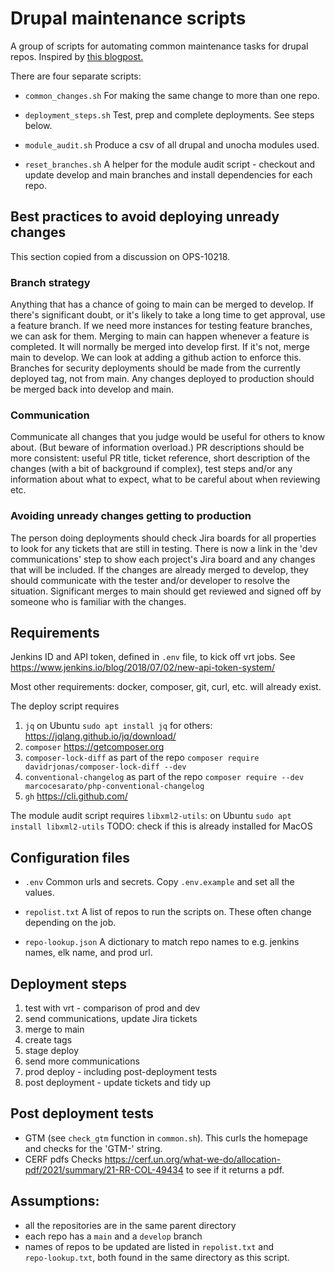 # Drupal maintenance scripts

A group of scripts for automating common maintenance tasks for drupal repos.
Inspired by [this blogpost.](https://blog.danslimmon.com/2019/07/15/do-nothing-scripting-the-key-to-gradual-automation/)

There are four separate scripts:

* `common_changes.sh` For making the same change to more than one repo.

* `deployment_steps.sh` Test, prep and complete deployments. See steps below.

* `module_audit.sh` Produce a csv of all drupal and unocha modules used.

* `reset_branches.sh` A helper for the module audit script - checkout and update
develop and main branches and install dependencies for each repo.

## Best practices to avoid deploying unready changes

This section copied from a discussion on OPS-10218.

### Branch strategy

Anything that has a chance of going to main can be merged to develop.
If there's significant doubt, or it's likely to take a long time to get approval, use a feature branch.
If we need more instances for testing feature branches, we can ask for them.
Merging to main can happen whenever a feature is completed. It will normally be merged into develop first. If it's not, merge main to develop. We can look at adding a github action to enforce this.
Branches for security deployments should be made from the currently deployed tag, not from main.
Any changes deployed to production should be merged back into develop and main.

### Communication

Communicate all changes that you judge would be useful for others to know about. (But beware of information overload.)
PR descriptions should be more consistent: useful PR title, ticket reference, short description of the changes (with a bit of background if complex), test steps and/or any information about what to expect, what to be careful about when reviewing etc.

### Avoiding unready changes getting to production

The person doing deployments should check Jira boards for all properties to look for any tickets that are still in testing. There is now a link in the 'dev communications' step to show each project's Jira board and any changes that will be included. If the changes are already merged to develop, they should communicate with the tester and/or developer to resolve the situation.
Significant merges to main should get reviewed and signed off by someone who is familiar with the changes.

## Requirements

Jenkins ID and API token, defined in `.env` file, to kick off vrt jobs.
See https://www.jenkins.io/blog/2018/07/02/new-api-token-system/

Most other requirements: docker, composer, git, curl, etc. will already exist.

The deploy script requires

1. `jq` on Ubuntu `sudo apt install jq` for others: https://jqlang.github.io/jq/download/
2. `composer` https://getcomposer.org
3. `composer-lock-diff` as part of the repo `composer require davidrjonas/composer-lock-diff --dev`
4. `conventional-changelog` as part of the repo `composer require --dev marcocesarato/php-conventional-changelog`
5. `gh` https://cli.github.com/

The module audit script requires `libxml2-utils`:
on Ubuntu `sudo apt install libxml2-utils`
TODO: check if this is already installed for MacOS

## Configuration files

* `.env`
Common urls and secrets. Copy `.env.example` and set all the values.

* `repolist.txt`
A list of repos to run the scripts on. These often change depending on the job.

* `repo-lookup.json`
A dictionary to match repo names to e.g. jenkins names, elk name, and prod url.

## Deployment steps
1. test with vrt - comparison of prod and dev
1. send communications, update Jira tickets
1. merge to main
1. create tags
1. stage deploy
1. send more communications
1. prod deploy - including post-deployment tests
2. post deployment - update tickets and tidy up

## Post deployment tests
* GTM (see `check_gtm` function in `common.sh`).
This curls the homepage and checks for the 'GTM-' string.
* CERF pdfs
Checks
https://cerf.un.org/what-we-do/allocation-pdf/2021/summary/21-RR-COL-49434
to see if it returns a pdf.

## Assumptions:
* all the repositories are in the same parent directory
* each repo has a `main` and a `develop` branch
* names of repos to be updated are listed in `repolist.txt` and\
`repo-lookup.txt`, both found in the same directory as this script.
